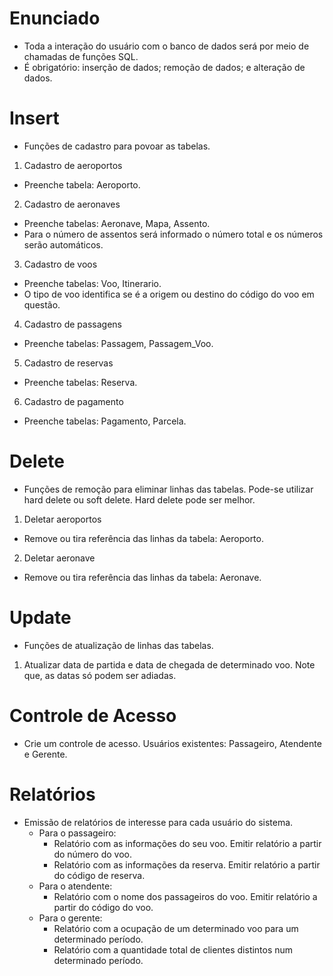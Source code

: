 # Enunciado

- Toda a interação do usuário com o banco de dados será por meio de chamadas de funções SQL.
- É obrigatório: inserção de dados; remoção de dados; e alteração de dados.

# Insert

- Funções de cadastro para povoar as tabelas.

1. Cadastro de aeroportos
  - Preenche tabela: Aeroporto.
2. Cadastro de aeronaves
  - Preenche tabelas: Aeronave, Mapa, Assento.
  - Para o número de assentos será informado o número total e os números serão automáticos.
3. Cadastro de voos
  - Preenche tabelas: Voo, Itinerario.
  - O tipo de voo identifica se é a origem ou destino do código do voo em questão.
4. Cadastro de passagens
  - Preenche tabelas: Passagem, Passagem_Voo.
5. Cadastro de reservas
  - Preenche tabelas: Reserva.
6. Cadastro de pagamento
  - Preenche tabelas: Pagamento, Parcela.

# Delete

- Funções de remoção para eliminar linhas das tabelas. Pode-se utilizar hard delete ou soft delete. Hard delete pode ser melhor.

1. Deletar aeroportos
  - Remove ou tira referência das linhas da tabela: Aeroporto.
2. Deletar aeronave
  - Remove ou tira referência das linhas da tabela: Aeronave.

# Update

- Funções de atualização de linhas das tabelas.

1. Atualizar data de partida e data de chegada de determinado voo. Note que, as datas só podem ser adiadas.

# Controle de Acesso

- Crie um controle de acesso. Usuários existentes: Passageiro, Atendente e Gerente.

# Relatórios

- Emissão de relatórios de interesse para cada usuário do sistema.
  - Para o passageiro:
    - Relatório com as informações do seu voo. Emitir relatório a partir do número do voo.
    - Relatório com as informações da reserva. Emitir relatório a partir do código de reserva.
  - Para o atendente:
    - Relatório com o nome dos passageiros do voo. Emitir relatório a partir do código do voo.
  - Para o gerente:
    - Relatório com a ocupação de um determinado voo para um determinado período.
    - Relatório com a quantidade total de clientes distintos num determinado período.
